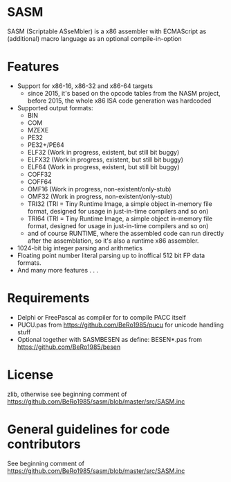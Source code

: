 # SASM

SASM (Scriptable ASseMbler) is a x86 assembler with ECMAScript as (additional) macro language as an optional compile-in-option 

# Features

- Support for x86-16, x86-32 and x86-64 targets 
  - since 2015, it's based on the opcode tables from the NASM project, before 2015, the whole x86 ISA code generation was hardcoded 
- Supported output formats: 
  - BIN 
  - COM 
  - MZEXE 
  - PE32 
  - PE32+/PE64 
  - ELF32 (Work in progress, existent, but still bit buggy) 
  - ELFX32 (Work in progress, existent, but still bit buggy) 
  - ELF64 (Work in progress, existent, but still bit buggy) 
  - COFF32 
  - COFF64 
  - OMF16 (Work in progress, non-existent/only-stub) 
  - OMF32 (Work in progress, non-existent/only-stub) 
  - TRI32 (TRI = Tiny Runtime Image, a simple object in-memory file format, designed for usage in just-in-time compilers and so on)
  - TRI64 (TRI = Tiny Runtime Image, a simple object in-memory file format, designed for usage in just-in-time compilers and so on)
  - and of course RUNTIME, where the assembled code can run directly after the assemblation, so it's also a runtime x86 assembler.
- 1024-bit big integer parsing and arithmetics
- Floating point number literal parsing up to inoffical 512 bit FP data formats.
- And many more features . . . 

# Requirements

- Delphi or FreePascal as compiler for to compile PACC itself
- PUCU.pas from https://github.com/BeRo1985/pucu for unicode handling stuff
- Optional together with SASMBESEN as define: BESEN*.pas from https://github.com/BeRo1985/besen 

# License

zlib, otherwise see beginning comment of https://github.com/BeRo1985/sasm/blob/master/src/SASM.inc

# General guidelines for code contributors

See beginning comment of https://github.com/BeRo1985/sasm/blob/master/src/SASM.inc
